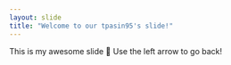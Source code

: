 ```yaml
---
layout: slide
title: "Welcome to our tpasin95's slide!"
---
```

This is my awesome slide :tada:
Use the left arrow to go back!
